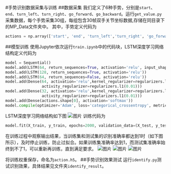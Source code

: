 #手势识别数据采集与训练
##数据采集
我们定义了6种手势，分别是`start`、`end`、`turn_left`、`turn_right`、`go_forward`、`go_backward`。运行`get_value.py`采集数据，每个手势采集30组，每组包含30帧双手关节坐标数据,存储在同目录下的MP_Data文件夹中。
其中，手势定义代码为
```python
actions = np.array(['start', 'end', 'turn_left','turn_right', 'go_forward', 'go_backward'])
```
##模型训练
使用Jupyter依次运行`train.ipynb`中的代码块，LSTM深度学习网络结构定义代码为
```python
model = Sequential()
model.add(LSTM(64, return_sequences=True, activation='relu', input_shape=(30,126)))
model.add(LSTM(128, return_sequences=True, activation='relu'))
model.add(LSTM(64, return_sequences=False, activation='relu'))
model.add(Dense(64, activation='relu',kernel_regularizer=regularizers.l2(0.01),
                activity_regularizer=regularizers.l1(0.01)))
model.add(Dense(32, activation='relu',kernel_regularizer=regularizers.l2(0.01),
                activity_regularizer=regularizers.l1(0.01)))
model.add(Dense(actions.shape[0], activation='softmax'))
model.compile(optimizer='Adam', loss='categorical_crossentropy', metrics=['categorical_accuracy'])
```
LSTM深度学习网络结构如下图
![图片](https://github.com/week0425/Project-IOT-Platform-AGV/blob/58243f2c9fb5cde6c888a003f8a191eb268b03b3/documents/Phase%2002-Output%2004-AGV%20Motion%20Control%20by%20AI%20Vision/02%20gesture_recognition/train_result/LSTM_network_structure.PNG)
训练代码为
```python
model.fit(X_train, y_train, epochs=2000, validation_data=(X_test, y_test), callbacks=[tb_callback], shuffle=True)
```
在训练过程中观察输出结果，当训练集和测试集的识别准确率都达到1时（如下图所示），及时停止训练，防止过拟合。如果训练集准确率达到1，而测试集准确率始终到不了1，可以重新再训练，直到满足要求。
![图片](https://github.com/week0425/Project-IOT-Platform-AGV/blob/58243f2c9fb5cde6c888a003f8a191eb268b03b3/documents/Phase%2002-Output%2004-AGV%20Motion%20Control%20by%20AI%20Vision/02%20gesture_recognition/train_result/train_result.PNG)
![图片](https://github.com/week0425/Project-IOT-Platform-AGV/blob/58243f2c9fb5cde6c888a003f8a191eb268b03b3/documents/Phase%2002-Output%2004-AGV%20Motion%20Control%20by%20AI%20Vision/02%20gesture_recognition/train_result/loss.png)
![图片](https://github.com/week0425/Project-IOT-Platform-AGV/blob/58243f2c9fb5cde6c888a003f8a191eb268b03b3/documents/Phase%2002-Output%2004-AGV%20Motion%20Control%20by%20AI%20Vision/02%20gesture_recognition/train_result/accuracy.png)

将训练权重保存，命名为`action.h5`。
##手势识别效果测试
运行`identify.py`测试识别效果，具体结果见文件夹`identify_result`。